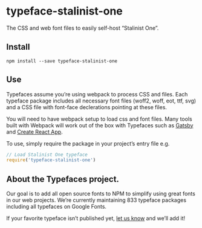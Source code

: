 
# typeface-stalinist-one

The CSS and web font files to easily self-host “Stalinist One”.

## Install

`npm install --save typeface-stalinist-one`

## Use

Typefaces assume you’re using webpack to process CSS and files. Each typeface
package includes all necessary font files (woff2, woff, eot, ttf, svg) and
a CSS file with font-face declerations pointing at these files.

You will need to have webpack setup to load css and font files. Many tools built
with Webpack will work out of the box with Typefaces such as [Gatsby](https://github.com/gatsbyjs/gatsby)
and [Create React App](https://github.com/facebookincubator/create-react-app).

To use, simply require the package in your project’s entry file e.g.

```javascript
// Load Stalinist One typeface
require('typeface-stalinist-one')
```

## About the Typefaces project.

Our goal is to add all open source fonts to NPM to simplify using great fonts in
our web projects. We’re currently maintaining 833 typeface packages
including all typefaces on Google Fonts.

If your favorite typeface isn’t published yet, [let us know](https://github.com/KyleAMathews/typefaces)
and we’ll add it!
